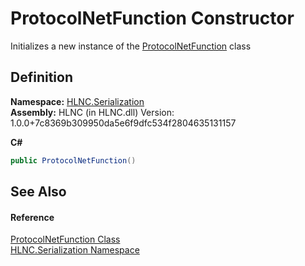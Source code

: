 # ProtocolNetFunction Constructor


Initializes a new instance of the <a href="T_HLNC_Serialization_ProtocolNetFunction">ProtocolNetFunction</a> class



## Definition
**Namespace:** <a href="N_HLNC_Serialization">HLNC.Serialization</a>  
**Assembly:** HLNC (in HLNC.dll) Version: 1.0.0+7c8369b309950da5e6f9dfc534f2804635131157

**C#**
``` C#
public ProtocolNetFunction()
```



## See Also


#### Reference
<a href="T_HLNC_Serialization_ProtocolNetFunction">ProtocolNetFunction Class</a>  
<a href="N_HLNC_Serialization">HLNC.Serialization Namespace</a>  
